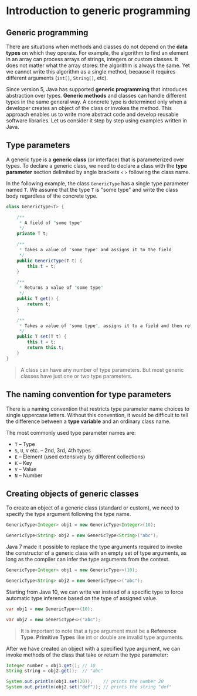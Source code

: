 # Introduction to generic programming

## Generic programming

There are situations when methods and classes do not depend on the **data types** on which they operate. For example,
the algorithm to find an element in an array can process arrays of strings, integers or custom classes. It does not
matter what the array stores: the algorithm is always the same. Yet we cannot write this algorithm as a single method,
because it requires different arguments (`int[]`, `String[]`, etc).

Since version 5, Java has supported **generic programming** that introduces abstraction over types. **Generic methods**
and classes can handle different types in the same general way. A concrete type is determined only when a developer
creates an object of the class or invokes the method. This approach enables us to write more abstract code and develop
reusable software libraries. Let us consider it step by step using examples written in Java.

## Type parameters

A generic type is a **generic class** (or interface) that is parameterized over types. To declare a generic class, we
need to declare a class with the **type parameter** section delimited by angle brackets `<` `>` following the class
name.

In the following example, the class `GenericType` has a single type parameter named `T`. We assume that the type `T` is
"some type" and write the class body regardless of the concrete type.

```java
class GenericType<T> {

    /**
     * A field of "some type"
     */
    private T t;

    /**
     * Takes a value of "some type" and assigns it to the field
     */
    public GenericType(T t) {
        this.t = t;
    }

    /**
     * Returns a value of "some type"
     */
    public T get() {
        return t;
    }

    /**
     * Takes a value of "some type", assigns it to a field and then returns it
     */
    public T set(T t) {
        this.t = t;
        return this.t;
    }
}
```

> A class can have any number of type parameters. But most generic classes have just one or two type parameters.

## The naming convention for type parameters

There is a naming convention that restricts type parameter name choices to single uppercase letters. Without this
convention, it would be difficult to tell the difference between a **type variable** and an ordinary class name.

The most commonly used type parameter names are:

- `T` – Type
- `S`, `U`, `V` etc. – 2nd, 3rd, 4th types
- `E` – Element (used extensively by different collections)
- `K` – Key
- `V` – Value
- `N` – Number

## Creating objects of generic classes

To create an object of a generic class (standard or custom), we need to specify the type argument following the type
name.

```java
GenericType<Integer> obj1 = new GenericType<Integer>(10);

GenericType<String> obj2 = new GenericType<String>("abc");
```

Java 7 made it possible to replace the type arguments required to invoke the constructor of a generic class with an
empty set of type arguments, as long as the compiler can infer the type arguments from the context.

```java
GenericType<Integer> obj1 = new GenericType<>(10);

GenericType<String> obj2 = new GenericType<>("abc");
```

Starting from Java 10, we can write var instead of a specific type to force automatic type inference based on the type
of assigned value.

```java
var obj1 = new GenericType<>(10);

var obj2 = new GenericType<>("abc");
```

> It is important to note that a type argument must be a **Reference Type**. **Primitive Types** like int or double are
> invalid type arguments.

After we have created an object with a specified type argument, we can invoke methods of the class that take or return
the type parameter:

```java
Integer number = obj1.get(); // 10
String string = obj2.get();  // "abc"

System.out.println(obj1.set(20));    // prints the number 20
System.out.println(obj2.set("def")); // prints the string "def"
```




